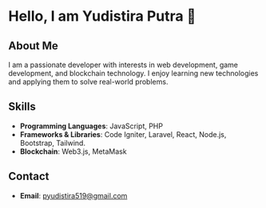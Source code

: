 # Hello, I am Yudistira Putra 👋

## About Me
I am a passionate developer with interests in web development, game development, and blockchain technology. I enjoy learning new technologies and applying them to solve real-world problems.

## Skills
- **Programming Languages**: JavaScript, PHP
- **Frameworks & Libraries**: Code Igniter, Laravel, React, Node.js, Bootstrap, Tailwind.
- **Blockchain**: Web3.js, MetaMask

## Contact
- **Email**: pyudistira519@gmail.com
